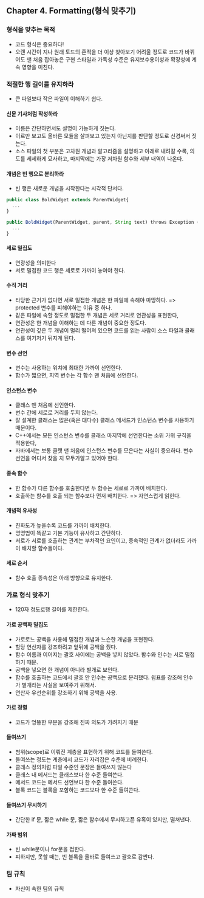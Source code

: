 ## Chapter 4. Formatting(형식 맞추기)
### 형식을 맞추는 목적
- 코드 형식은 중요하다!
- 오랜 시간이 지나 원래 토드의 흔적을 더 이상 찾아보기 어려울 정도로 코드가 바뀌어도 맨 처음 잡아놓은 구현 스타일과 가독성 수준은 유지보수용이성과 확장성에 계속 영향을 미친다.

### 적절한 행 길이를 유지하라
- 큰 파일보다 작은 파일이 이해하기 쉽다.
#### 신문 기사처럼 작성하라
- 이름은 간단하면서도 설명이 가능하게 짓는다.
- 이르만 보고도 올바른 모듈을 살펴보고 있는지 아닌지를 판단할 정도로 신경써서 짓는다.
- 소스 파일의 첫 부분은 고차원 개념과 알고리즘을 설명하고 아래로 내려갈 수록, 의도를 세세하게 묘사하고, 마지막에는 가장 저차원 함수와 세부 내역이 나온다.
#### 개념은 빈 행으로 분리하라
- 빈 행은 새로운 개념을 시작한다는 시각적 단서다.
```js
public class BoldWidget extends ParentWidget{
  ...
}

public BoldWidget(ParentWidget, parent, String text) throws Exception {
  ...
}
```
#### 세로 밀집도
- 연광성을 의미한다
- 서로 밀접한 코드 행은 세로로 가까이 놓여야 한다.
#### 수직 거리
- 타당한 근거가 없다면 서로 밀접한 개념은 한 파일에 속해야 마땅하다. => protected 변수를 피해야하는 이유 중 하나.
- 같은 파일에 속할 정도로 밀접한 두 개념은 세로 거리로 연관성을 표현한다,
- 연관성은 한 개념을 이해하는 데 다른 개념이 중요한 정도다.
- 연관성이 깊은 두 개념이 멀리 떨어져 있으면 코드를 읽는 사람이 소스 파일과 클래스를 여기저기 뒤지게 된다.
#### 변수 선언
- 변수는 사용하는 위치에 최대한 가까이 선언한다.
- 함수가 짧으면, 지역 변수는 각 함수 맨 처음에 선언한다.
#### 인스턴스 변수
- 클래스 맨 처음에 선언한다.
- 변수 간에 세로로 거리를 두지 않는다.
- 잘 설계한 클래스는 많은(혹은 대다수) 클래스 메서드가 인스턴스 변수를 사용하기때문이다.
- C++에서는 모든 인스턴스 변수를 클래스 마지막에 선언한다는 소위 가위 규칙을 적용한다,
- 자바에서는 보통 클랫 맨 처음에 인스턴스 변수를 모은다는 사실이 중요하다. 변수선언을 어디서 찾을 지 모두가알고 있어야 한다.
#### 종속 함수
- 한 함수가 다른 함수를 호출한다면 두 함수는 세로로 가까이 배치한다.
- 호출하는 함수를 호출 되는 함수보다 먼저 배치한다. => 자연스럽게 읽힌다.
#### 개념적 유사성
- 친화도가 높을수록 코드를 가까이 배치한다.
- 명명법이 똑같고 기본 기능이 유사하고 간단하다.
- 서로가 서로를 호출하는 관계는 부차적인 요인이고, 종속적인 관계가 없더라도 가까이 배치할 함수들이다.
#### 세로 순서
- 함수 호출 종속성은 아래 방향으로 유지한다.

### 가로 형식 맞추기
- 120자 정도로행 길이를 제한한다.
#### 가로 공백화 밀집도
- 가로로느 공백을 사용해 밀접한 개념과 느슨한 개념을 표현한다.
- 할당 연산자를 강조하려고 앞뒤에 공백을 줬다.
- 함수 이름과 이어지는 괄호 사이에는 공백을 넣지 않았다. 함수와 인수는 서로 밀접하기 때문.
- 공백을 넣으면 한 개념이 아니라 별개로 보인다.
- 함수를 호출하는 코드에서 괄호 안 인수는 공백으로 분리했다. 쉼표를 강조해 인수가 별개라는 사실을 보여주기 위해서.
- 연산자 우선순위를 강조하기 위해 공백을 사용.
#### 가로 정렬
- 코드가 엉뚱한 부분을 강조해 진짜 의도가 가려지기 때문
#### 들여쓰기
- 범위(scope)로 이뤄진 계층을 표현하기 위해 코드를 들여쓴다.
- 들여쓰는 정도는 계층에서 코드가 자리잡은 수준에 비례한다.
- 클래스 정의처럼 파일 수준인 문장은 들여쓰지 않는다
- 클래스 내 메서드는 클래스보다 한 수준 들여쓴다.
- 메서드 코드는 메서드 선언보다 한 수준 들여쓴다.
- 블록 코드는 블록을 포함하는 코드보다 한 수준 들여쓴다.
#### 들여쓰기 무시하기
- 간단한 if 문, 짧은 while 문, 짧은 함수에서 무시하고픈 유혹이 있지만, 떨쳐낸다.
#### 가짜 범위
- 빈 while문이나 for문을 접한다.
- 피하지만, 못할 때는, 빈 블록을 올바로 들여쓰고 괄호로 감싼다. 

### 팀 규칙
- 자신이 속한 팀의 규칙
